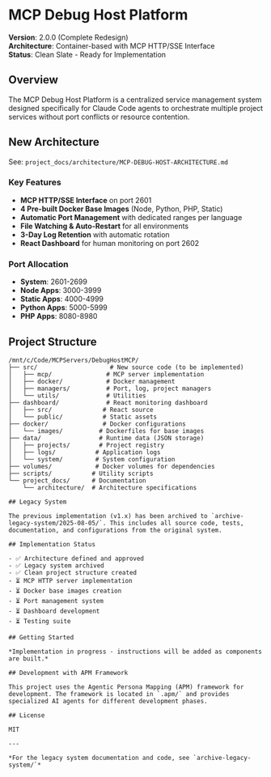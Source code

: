 # MCP Debug Host Platform

**Version**: 2.0.0 (Complete Redesign)  
**Architecture**: Container-based with MCP HTTP/SSE Interface  
**Status**: Clean Slate - Ready for Implementation  

## Overview

The MCP Debug Host Platform is a centralized service management system designed specifically for Claude Code agents to orchestrate multiple project services without port conflicts or resource contention.

## New Architecture

See: `project_docs/architecture/MCP-DEBUG-HOST-ARCHITECTURE.md`

### Key Features
- **MCP HTTP/SSE Interface** on port 2601
- **4 Pre-built Docker Base Images** (Node, Python, PHP, Static)
- **Automatic Port Management** with dedicated ranges per language
- **File Watching & Auto-Restart** for all environments
- **3-Day Log Retention** with automatic rotation
- **React Dashboard** for human monitoring on port 2602

### Port Allocation
- **System**: 2601-2699
- **Node Apps**: 3000-3999
- **Static Apps**: 4000-4999
- **Python Apps**: 5000-5999
- **PHP Apps**: 8080-8980

## Project Structure

```
/mnt/c/Code/MCPServers/DebugHostMCP/
├── src/                    # New source code (to be implemented)
│   ├── mcp/               # MCP server implementation
│   ├── docker/            # Docker management
│   ├── managers/          # Port, log, project managers
│   └── utils/             # Utilities
├── dashboard/             # React monitoring dashboard
│   ├── src/              # React source
│   └── public/           # Static assets
├── docker/               # Docker configurations
│   └── images/          # Dockerfiles for base images
├── data/                # Runtime data (JSON storage)
│   ├── projects/        # Project registry
│   ├── logs/           # Application logs
│   └── system/         # System configuration
├── volumes/            # Docker volumes for dependencies
├── scripts/           # Utility scripts
└── project_docs/      # Documentation
    └── architecture/  # Architecture specifications

## Legacy System

The previous implementation (v1.x) has been archived to `archive-legacy-system/2025-08-05/`. This includes all source code, tests, documentation, and configurations from the original system.

## Implementation Status

- ✅ Architecture defined and approved
- ✅ Legacy system archived
- ✅ Clean project structure created
- ⏳ MCP HTTP server implementation
- ⏳ Docker base images creation
- ⏳ Port management system
- ⏳ Dashboard development
- ⏳ Testing suite

## Getting Started

*Implementation in progress - instructions will be added as components are built.*

## Development with APM Framework

This project uses the Agentic Persona Mapping (APM) framework for development. The framework is located in `.apm/` and provides specialized AI agents for different development phases.

## License

MIT

---

*For the legacy system documentation and code, see `archive-legacy-system/`*